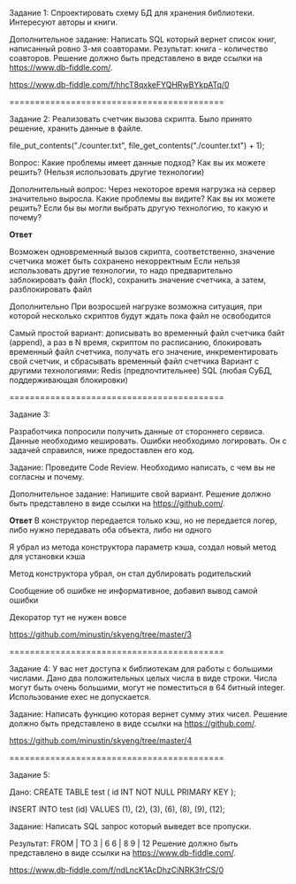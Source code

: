 Задание 1: 
Спроектировать схему БД для хранения библиотеки. Интересуют авторы и книги.

Дополнительное задание: Написать SQL который вернет список книг, написанный ровно 3-мя соавторами. Результат: книга - количество соавторов.
Решение должно быть представлено в виде ссылки на https://www.db-fiddle.com/.


https://www.db-fiddle.com/f/hhcT8qxkeFYQHRwBYkpATq/0

==========================================

Задание 2: 
Реализовать счетчик вызова скрипта. Было принято решение, хранить данные в файле.
  
  
  file_put_contents("./counter.txt", file_get_contents("./counter.txt") + 1);
  
  Вопрос: Какие проблемы имеет данные подход? Как вы их можете решить? 
  (Нельзя использовать другие технологии)
  
  Дополнительный вопрос: Через некоторое время нагрузка на сервер значительно выросла. Какие проблемы вы видите? Как вы их можете решить? 
  Если бы вы могли выбрать другую технологию, то какую и почему?



**Ответ**

Возможен одновременный вызов скрипта, соответственно, значение счетчика может быть сохранено некорректным
Если нельзя использовать другие технологии, то надо предварительно заблокировать файл (flock), сохранить значение счетчика, а затем, разблокировать файл

Дополнительно
При возросшей нагрузке возможна ситуация, при которой несколько скриптов будут ждать пока файл не освободится

Самый простой вариант: дописывать во временный файл счетчика байт (append), а раз в N время, скриптом по расписанию, блокировать временный файл счетчика, получать его значение, инкрементировать свой счетчик, и сбрасывать временный файл счетчика
Вариант с другими технологиями:
Redis (предпочтительнее)
SQL (любая СуБД, поддерживающая блокировки)


==========================================

Задание 3:

Разработчика попросили получить данные от стороннего сервиса.
Данные необходимо кешировать. Ошибки необходимо логировать.
Он с задачей справился, ниже предоставлен его код.

Задание: Проведите Code Review. Необходимо написать, с чем вы не согласны и почему.

Дополнительное задание: Напишите свой вариант. 
Решение должно быть представлено в виде ссылки на https://github.com/.


**Ответ**
В конструктор передается только кэш, но не передается логер, либо нужно передавать оба объекта, либо ни одного

Я убрал из метода конструктора параметр кэша, создал новый метод для установки кэша

Метод конструктора убрал, он стал дублировать родительский

Сообщение об ошибке не информативное, добавил вывод самой ошибки

Декоратор тут не нужен вовсе


https://github.com/minustin/skyeng/tree/master/3

==========================================

Задание 4:
У вас нет доступа к библиотекам для работы с большими числами. Дано два положительных целых числа в виде строки. Числа могут быть очень большими, могут не поместиться в 64 битный integer.
  Использование exec не допускается.
  
  Задание: Написать функцию которая вернет сумму этих чисел. 
  Решение должно быть представлено в виде ссылки на https://github.com/.


https://github.com/minustin/skyeng/tree/master/4

==========================================

Задание 5:

Дано:
CREATE TABLE test (
  id INT NOT NULL PRIMARY KEY
);

INSERT INTO test (id) VALUES (1), (2), (3), (6), (8), (9), (12);


Задание: Написать SQL запрос который выведет все пропуски.

Результат:
FROM | TO
3       | 6
6       | 8
9       | 12
Решение должно быть представлено в виде ссылки на https://www.db-fiddle.com/.


https://www.db-fiddle.com/f/ndLncK1AcDhzCiNRK3frCS/0
